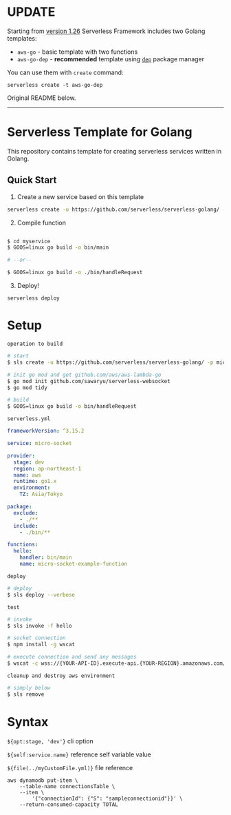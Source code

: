 # UPDATE

Starting from [version 1.26](https://github.com/serverless/serverless/releases/tag/v1.26.0) Serverless Framework includes two Golang templates:

* `aws-go` - basic template with two functions
* `aws-go-dep` - **recommended** template using [`dep`](https://github.com/golang/dep) package manager

You can use them with `create` command:

```
serverless create -t aws-go-dep
```

Original README below.

---

# Serverless Template for Golang

This repository contains template for creating serverless services written in Golang.

## Quick Start

1. Create a new service based on this template

```bash
serverless create -u https://github.com/serverless/serverless-golang/ -p myservice
```

2. Compile function

```bash

$ cd myservice
$ GOOS=linux go build -o bin/main

# --or--

$ GOOS=linux go build -o ./bin/handleRequest
```

3. Deploy!

```
serverless deploy
```

# Setup

`operation to build`
```bash
# start
$ sls create -u https://github.com/serverless/serverless-golang/ -p micro-socket

# init go mod and get github.com/aws/aws-lambda-go
$ go mod init github.com/sawaryu/serverless-websocket
$ go mod tidy

# build
$ GOOS=linux go build -o bin/handleRequest
```

`serverless.yml`
```yml
frameworkVersion: ^3.15.2

service: micro-socket

provider:
  stage: dev
  region: ap-northeast-1
  name: aws
  runtime: go1.x
  environment:
    TZ: Asia/Tokyo

package:
  exclude:
    - ./**
  include:
    - ./bin/**

functions:
  hello:
    handler: bin/main
    name: micro-socket-example-function
```

`deploy`
```bash
# deploy
$ sls deploy --verbose
```

`test`
```bash
# invoke
$ sls invoke -f hello

# socket connection
$ npm install -g wscat

# execute connection and send any messages
$ wscat -c wss://{YOUR-API-ID}.execute-api.{YOUR-REGION}.amazonaws.com/{STAGE}
```

`cleanup and destroy aws environment`
```bash
# simply below
$ sls remove
```
# Syntax

`${opt:stage, 'dev'}`
cli option

`${self:service.name}`
reference self variable value

`${file(../myCustomFile.yml)}`
file reference

```
aws dynamodb put-item \
    --table-name connectionsTable \
    --item \
        '{"connectionId": {"S": "sampleconnectionid"}}' \
    --return-consumed-capacity TOTAL  

```